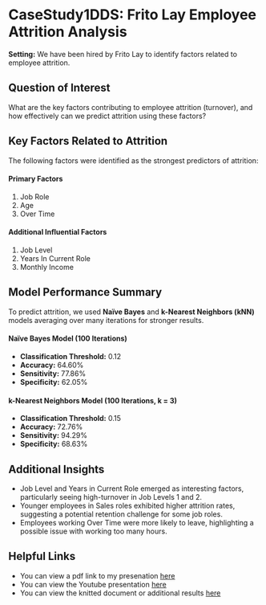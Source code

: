 # CaseStudy1DDS: Frito Lay Employee Attrition Analysis
**Setting:** We have been hired by Frito Lay to identify factors related to employee attrition.
## Question of Interest
What are the key factors contributing to employee attrition (turnover), and how effectively can we predict attrition using these factors?

## Key Factors Related to Attrition
The following factors were identified as the strongest predictors of attrition:
#### **Primary Factors**
1. Job Role
2. Age
3. Over Time
#### **Additional Influential Factors**
1. Job Level
2. Years In Current Role
3. Monthly Income

## Model Performance Summary
To predict attrition, we used **Naïve Bayes** and **k-Nearest Neighbors (kNN)** models averaging over many iterations for stronger results.
#### **Naïve Bayes Model (100 Iterations)**
- **Classification Threshold:** 0.12
- **Accuracy:** 64.60%
- **Sensitivity:** 77.86%
- **Specificity:** 62.05%
#### **k-Nearest Neighbors Model (100 Iterations, k = 3)**
- **Classification Threshold:** 0.15
- **Accuracy:** 72.76%
- **Sensitivity:** 94.29%
- **Specificity:** 68.63%

##  Additional Insights
- Job Level and Years in Current Role emerged as interesting factors, particularly seeing high-turnover in Job Levels 1 and 2. 
- Younger employees in Sales roles exhibited higher attrition rates, suggesting a potential retention challenge for some job roles.
- Employees working Over Time were more likely to leave, highlighting a possible issue with working too many hours.

## Helpful Links
- You can view a pdf link to my presenation [here](https://drive.google.com/file/d/1Tnj-58S58GQHO5TJ7wKfBoArqnQEkKkX/view?usp=share_link)
- You can view the Youtube presentation [here](https://youtu.be/fbEB-BOKmEQ?si=DlVtoCAYSkMfcsN8)
- You can view the knitted document or additional results [here](http://rpubs.com/chloedbarker/1282353)

